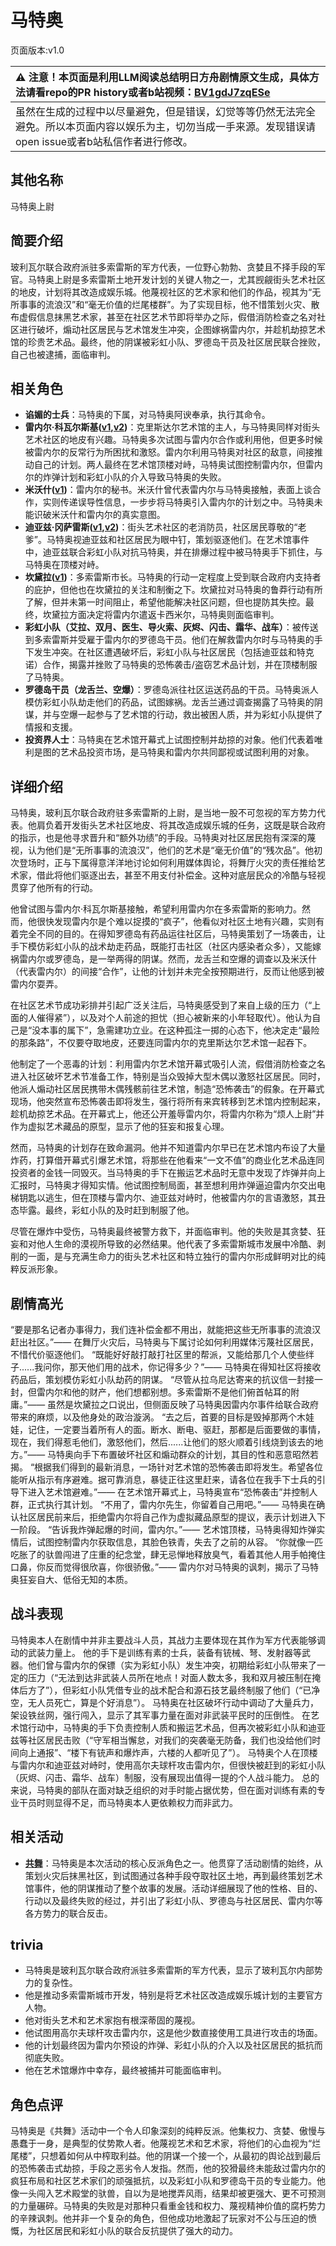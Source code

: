 # 马特奥
页面版本:v1.0
 

| :warning: 注意！本页面是利用LLM阅读总结明日方舟剧情原文生成，具体方法请看repo的PR history或者b站视频：[BV1gdJ7zqESe](https://www.bilibili.com/video/BV1gdJ7zqESe/)         |
|:----------------------------|
| 虽然在生成的过程中以尽量避免，但是错误，幻觉等等仍然无法完全避免。所以本页面内容以娱乐为主，切勿当成一手来源。发现错误请open issue或者b站私信作者进行修改。|



## 其他名称
马特奥上尉
## 简要介绍
玻利瓦尔联合政府派驻多索雷斯的军方代表，一位野心勃勃、贪婪且不择手段的军官。马特奥上尉是多索雷斯土地开发计划的关键人物之一，尤其觊觎街头艺术社区的地皮，计划将其改造成娱乐城。他蔑视社区的艺术家和他们的作品，视其为“无所事事的流浪汉”和“毫无价值的烂尾楼群”。为了实现目标，他不惜策划火灾、散布虚假信息抹黑艺术家，甚至在社区艺术节即将举办之际，假借消防检查之名对社区进行破坏，煽动社区居民与艺术馆发生冲突，企图嫁祸雷内尔，并趁机劫掠艺术馆的珍贵艺术品。最终，他的阴谋被彩虹小队、罗德岛干员及社区居民联合挫败，自己也被逮捕，面临审判。
## 相关角色
-   **谄媚的士兵**：马特奥的下属，对马特奥阿谀奉承，执行其命令。
-   **雷内尔·科瓦尔斯基([v1](extended_char_9d2b63.md),[v2](../char_v3/extended_char_9d2b63.md))**：克里斯达尔艺术馆的主人，与马特奥同样对街头艺术社区的地皮有兴趣。马特奥多次试图与雷内尔合作或利用他，但更多时候被雷内尔的反常行为所困扰和激怒。雷内尔利用马特奥对社区的敌意，间接推动自己的计划。两人最终在艺术馆顶楼对峙，马特奥试图控制雷内尔，但雷内尔的炸弹计划和彩虹小队的介入导致马特奥的失败。
-   **米沃什([v1](extended_char_mi_wo_shen.md))**：雷内尔的秘书。米沃什曾代表雷内尔与马特奥接触，表面上谈合作，实则传递误导性信息，一步步将马特奥引入雷内尔的计划之中。马特奥未能识破米沃什和雷内尔的真实意图。
-   **迪亚兹·冈萨雷斯([v1](extended_char_c3c0f9.md),[v2](../char_v3/extended_char_c3c0f9.md))**：街头艺术社区的老消防员，社区居民尊敬的“老爹”。马特奥视迪亚兹和社区居民为眼中钉，策划驱逐他们。在艺术馆事件中，迪亚兹联合彩虹小队对抗马特奥，并在排爆过程中被马特奥手下抓住，与马特奥在顶楼对峙。
-   **坎黛拉([v1](extended_char_kan_dai_la.md))**：多索雷斯市长。马特奥的行动一定程度上受到联合政府内支持者的庇护，但他也在坎黛拉的关注和制衡之下。坎黛拉对马特奥的鲁莽行动有所了解，但并未第一时间阻止，希望他能解决社区问题，但也提防其失控。最终，坎黛拉方面决定将雷内尔遣返卡西米尔，马特奥则面临审判。
-   **彩虹小队（艾拉、双月、医生、导火索、灰烬、闪击、霜华、战车）**：被传送到多索雷斯并受雇于雷内尔的罗德岛干员。他们在解救雷内尔时与马特奥的手下发生冲突。在社区遭遇破坏后，彩虹小队与社区居民（包括迪亚兹和特克诺）合作，揭露并挫败了马特奥的恐怖袭击/盗窃艺术品计划，并在顶楼制服了马特奥。
-   **罗德岛干员（龙舌兰、空爆）**：罗德岛派往社区运送药品的干员。马特奥派人模仿彩虹小队劫走他们的药品，试图嫁祸。龙舌兰通过调查揭露了马特奥的阴谋，并与空爆一起参与了艺术馆的行动，救出被困人质，并为彩虹小队提供了情报和支援。
-   **投资界人士**：马特奥在艺术馆开幕式上试图控制并劫掠的对象。他们代表着唯利是图的艺术品投资市场，是马特奥和雷内尔共同鄙视或试图利用的对象。
## 详细介绍
马特奥，玻利瓦尔联合政府驻多索雷斯的上尉，是当地一股不可忽视的军方势力代表。他肩负着开发街头艺术社区地皮、将其改造成娱乐城的任务，这既是联合政府的指示，也是他寻求晋升和“额外功绩”的手段。马特奥对社区居民抱有深深的蔑视，认为他们是“无所事事的流浪汉”，他们的艺术是“毫无价值”的“残次品”。他初次登场时，正与下属得意洋洋地讨论如何利用媒体舆论，将舞厅火灾的责任推给艺术家，借此将他们驱逐出去，甚至不用支付补偿金。这种对底层民众的冷酷与轻视贯穿了他所有的行动。

他曾试图与雷内尔·科瓦尔斯基接触，希望利用雷内尔在多索雷斯的影响力。然而，他很快发现雷内尔是个难以捉摸的“疯子”，他看似对社区土地有兴趣，实则有着完全不同的目的。在得知罗德岛有药品运往社区后，马特奥策划了一场袭击，让手下模仿彩虹小队的战术劫走药品，既能打击社区（社区内感染者众多），又能嫁祸雷内尔或罗德岛，是一举两得的阴谋。然而，龙舌兰和空爆的调查以及米沃什（代表雷内尔）的间接“合作”，让他的计划并未完全按预期进行，反而让他感到被雷内尔耍弄。

在社区艺术节成功彩排并引起广泛关注后，马特奥感受到了来自上级的压力（“上面的人催得紧”），以及对个人前途的担忧（担心被新来的小年轻取代）。他认为自己是“没本事的属下”，急需建功立业。在这种孤注一掷的心态下，他决定走“最险的那条路”，不仅要夺取地皮，还要连同雷内尔的克里斯达尔艺术馆一起吞下。

他制定了一个恶毒的计划：利用雷内尔艺术馆开幕式吸引人流，假借消防检查之名进入社区破坏艺术节准备工作，特别是当众毁掉大型木偶以激怒社区居民。同时，他派人煽动社区居民携带木偶残骸前往艺术馆，制造“恐怖袭击”的假象。在开幕式现场，他突然宣布恐怖袭击即将发生，强行将所有来宾转移到艺术馆内控制起来，趁机劫掠艺术品。在开幕式上，他还公开羞辱雷内尔，将雷内尔称为“烦人上尉”并作为虚拟艺术藏品的原型，显示了他的狂妄和报复心理。

然而，马特奥的计划存在致命漏洞。他并不知道雷内尔早已在艺术馆内布设了大量炸药，打算借开幕式引爆艺术馆，将那些在他看来“一文不值”的商业化艺术品连同投资者的金钱一同毁灭。当马特奥的手下在搬运艺术品时无意中发现了炸弹并向上汇报时，马特奥才得知实情。他试图控制局面，甚至想利用炸弹逼迫雷内尔交出电梯钥匙以逃生，但在顶楼与雷内尔、迪亚兹对峙时，他被雷内尔的言语激怒，其丑态毕露。最终，彩虹小队的及时赶到制服了他。

尽管在爆炸中受伤，马特奥最终被警方救下，并面临审判。他的失败是其贪婪、狂妄和对他人生命的漠视所导致的必然结果。他代表了多索雷斯城市发展中冷酷、剥削的一面，是与充满生命力的街头艺术社区和特立独行的雷内尔形成鲜明对比的纯粹反派形象。
## 剧情高光
“要是那名记者办事得力，我们连补偿金都不用出，就能把这些无所事事的流浪汉赶出社区。”—— 在舞厅火灾后，马特奥与下属讨论如何利用媒体污蔑社区居民，不惜代价驱逐他们。
“既能好好敲打敲打社区里的帮派，又能给那几个人使些绊子......我问你，那天他们用的战术，你记得多少？”—— 马特奥在得知社区将接收药品后，策划模仿彩虹小队劫药的阴谋。
“尽管从拉乌尼达寄来的抗议信一封接一封，但雷内尔和他的财产，他们想都别想。多索雷斯不是他们俯首帖耳的附庸。”—— 虽然是坎黛拉之口说出，但侧面反映了马特奥因雷内尔事件给联合政府带来的麻烦，以及他身处的政治漩涡。
“去之后，首要的目标是毁掉那两个木娃娃，记住，一定要当着所有人的面。断水、断电、驱赶，那都是后面要做的事情，现在，我们得惹毛他们，激怒他们，然后......让他们的怒火顺着引线烧到该去的地方。”—— 马特奥向手下布置破坏社区和煽动群众的计划，其目的性和恶意昭然若揭。
“根据我们得到的最新消息，一场针对艺术馆的恐怖袭击即将发生。希望各位能听从指示有序避难。据可靠消息，暴徒正往这里赶来，请各位在我手下士兵的引导下进入艺术馆避难。”—— 在艺术馆开幕式上，马特奥宣布“恐怖袭击”并控制人群，正式执行其计划。
“不用了，雷内尔先生，你留着自己用吧。”—— 马特奥在确认社区居民前来后，拒绝雷内尔将自己作为虚拟藏品原型的提议，表示计划进入下一阶段。
“告诉我炸弹起爆的时间，雷内尔。”—— 艺术馆顶楼，马特奥得知炸弹实情后，试图控制雷内尔获取信息，其脸色铁青，失去了之前的从容。
“你就像一匹吃胀了的驮兽闯进了庄重的纪念堂，肆无忌惮地释放臭气，看着其他人用手帕掩住口鼻，你反而觉得很欣喜，你很骄傲。”—— 雷内尔对马特奥的讽刺，揭示了马特奥狂妄自大、低俗无知的本质。
## 战斗表现
马特奥本人在剧情中并非主要战斗人员，其战力主要体现在其作为军方代表能够调动的武装力量上。
他的手下是训练有素的士兵，装备有铳械、弩、发射器等武器。他们曾与雷内尔的保镖（实为彩虹小队）发生冲突，初期给彩虹小队带来了一定的压力（“无法到达非武装人员所在地点！对面人数太多，我和双月被压制在掩体后方了”），但彩虹小队凭借专业的战术配合和源石技艺最终制服了他们（“已净空，无人员死亡，算是个好消息”）。
马特奥在社区破坏行动中调动了大量兵力，架设铁丝网，强行闯入，显示了其军事力量在面对非武装平民时的压倒性。
在艺术馆行动中，马特奥的手下负责控制人质和搬运艺术品，但再次被彩虹小队和迪亚兹等社区居民击败（“守军相当懈怠，对我们的突袭毫无防备，我们也没给他们时间向上通报”、“楼下有铳声和爆炸声，六楼的人都听见了”）。
马特奥个人在顶楼与雷内尔和迪亚兹对峙时，使用高尔夫球杆攻击雷内尔，但很快被赶到的彩虹小队（灰烬、闪击、霜华、战车）制服，没有展现出值得一提的个人战斗能力。
总的来说，马特奥的部队在面对缺乏组织的对手时能占据优势，但在面对训练有素的专业干员时则显得不足，而马特奥本人更依赖权力而非武力。
## 相关活动
-   **[共舞](../stories/story_tecno_set_1.md)**：马特奥是本次活动的核心反派角色之一。他贯穿了活动剧情的始终，从策划火灾后抹黑社区，到试图通过各种手段夺取社区土地，再到最终策划艺术馆事件，他的阴谋推动了整个故事的发展。活动详细展现了他的性格、目的、行动以及最终失败的经过，并引出了彩虹小队、罗德岛与社区居民、雷内尔等各方势力的联合反击。
## trivia
- 马特奥是玻利瓦尔联合政府派驻多索雷斯的军方代表，显示了玻利瓦尔内部势力的复杂性。
- 他是推动多索雷斯城市开发，特别是将艺术社区改造成娱乐城计划的主要官方人物。
- 他对街头艺术和艺术家抱有根深蒂固的蔑视。
- 他试图用高尔夫球杆攻击雷内尔，这是他少数直接使用工具进行攻击的场面。
- 他的计划最终因为雷内尔预设的炸弹、彩虹小队的介入以及社区居民的抵抗而彻底失败。
- 他在艺术馆爆炸中幸存，最终被捕并可能面临审判。
## 角色点评
马特奥是《共舞》活动中一个令人印象深刻的纯粹反派。他集权力、贪婪、傲慢与愚蠢于一身，是典型的仗势欺人者。他蔑视艺术和艺术家，将他们的心血视为“烂尾楼”，只想着如何从中榨取利益。他的阴谋一个接一个，从最初的舆论战到最后的恐怖袭击式劫掠，手段之恶劣令人发指。然而，他的狡猾最终未能敌过雷内尔的疯狂布局和社区艺术家们的顽强抵抗，以及彩虹小队和罗德岛干员的专业能力。他像一头闯入艺术殿堂的驮兽，自以为是地搅弄风雨，结果却被更强大、更不可预测的力量碾碎。马特奥的失败是对那种只看重金钱和权力、蔑视精神价值的腐朽势力的辛辣讽刺。他并非一个复杂的角色，但他成功地激起了玩家对不公与压迫的愤慨，为社区居民和彩虹小队的联合反抗提供了强大的动力。